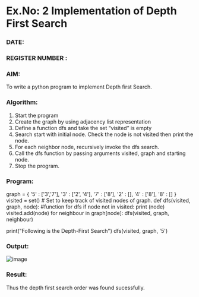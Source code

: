# Ex.No: 2  Implementation of Depth First Search
### DATE:                                                                            
### REGISTER NUMBER : 
### AIM: 
To write a python program to implement Depth first Search. 
### Algorithm:
1. Start the program
2. Create the graph by using adjacency list representation
3. Define a function dfs and take the set “visited” is empty 
4. Search start with initial node. Check the node is not visited then print the node.
5. For each neighbor node, recursively invoke the dfs search.
6. Call the dfs function by passing arguments visited, graph and starting node.
7. Stop the program.
### Program:
graph = { 
 '5' : ['3','7'], 
 '3' : ['2', '4'], 
 '7' : ['8'], 
 '2' : [], 
 '4' : ['8'], 
 '8' : [] 
} 
visited = set() # Set to keep track of visited nodes of graph. 
def dfs(visited, graph, node): #function for dfs
    if node not in visited:
        print (node) 
        visited.add(node)
        for neighbour in graph[node]:
            dfs(visited, graph, neighbour)

print("Following is the Depth-First Search") 
dfs(visited, graph, '5') 




### Output:
![image](https://github.com/Dhanush12022004/AI_Lab_2023-24/assets/128135558/22372a72-62e6-49cf-bd80-91cedb32813b)



### Result:
Thus the depth first search order was found sucessfully.
